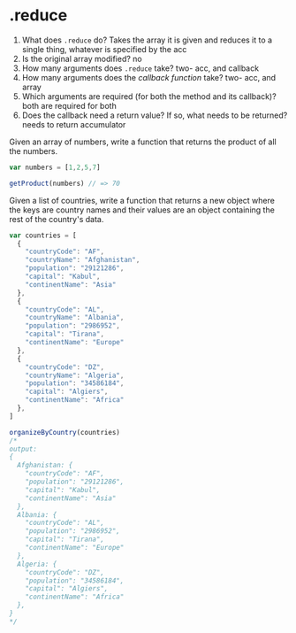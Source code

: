 # .reduce

1. What does `.reduce` do?
  Takes the array it is given and reduces it to a single thing, whatever is specified by the acc
2. Is the original array modified?
  no
3. How many arguments does `.reduce` take?
 two- acc, and callback
4. How many arguments does the _callback function_ take?
  two- acc, and array
5. Which arguments are required (for both the method and its callback)?
  both are required for both
6. Does the callback need a return value? If so, what needs to be returned?
  needs to return accumulator

Given an array of numbers, write a function that returns the product of all the numbers.

```javascript
var numbers = [1,2,5,7]

getProduct(numbers) // => 70

```

Given a list of countries, write a function that returns a new object where the keys are country names and their values are an object containing the rest of the country's data.

```js
var countries = [
  {
    "countryCode": "AF",
    "countryName": "Afghanistan",
    "population": "29121286",
    "capital": "Kabul",
    "continentName": "Asia"
  },
  {
    "countryCode": "AL",
    "countryName": "Albania",
    "population": "2986952",
    "capital": "Tirana",
    "continentName": "Europe"
  },
  {
    "countryCode": "DZ",
    "countryName": "Algeria",
    "population": "34586184",
    "capital": "Algiers",
    "continentName": "Africa"
  },
]

organizeByCountry(countries)
/*
output:
{
  Afghanistan: {
    "countryCode": "AF",
    "population": "29121286",
    "capital": "Kabul",
    "continentName": "Asia"
  },
  Albania: {
    "countryCode": "AL",
    "population": "2986952",
    "capital": "Tirana",
    "continentName": "Europe"
  },
  Algeria: {
    "countryCode": "DZ",
    "population": "34586184",
    "capital": "Algiers",
    "continentName": "Africa"
  },
}
*/
```
